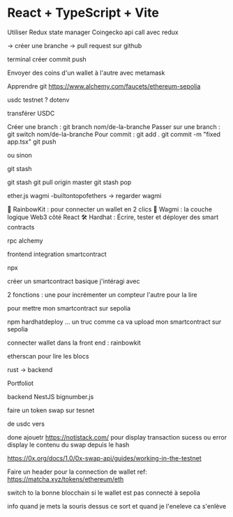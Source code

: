 # React + TypeScript + Vite

Utiliser Redux state manager
Coingecko api call avec redux

-> créer une branche
-> pull request sur github

terminal créer commit push

Envoyer des coins d'un wallet à l'autre avec metamask

Apprendre git
    https://www.alchemy.com/faucets/ethereum-sepolia

usdc testnet ?
dotenv

transférer USDC

Créer une branch : git branch nom/de-la-branche
Passer sur une branch : git switch nom/de-la-branche
Pour commit :
git add .
git commit -m "fixed app.tsx"
git push

ou sinon

git stash

git stash
git pull origin master
git stash pop

ether.js
wagmi -builtontopofethers -> regarder wagmi

🌈 RainbowKit : pour connecter un wallet en 2 clics
🔌 Wagmi : la couche logique Web3 côté React
🛠 Hardhat	: Écrire, tester et déployer des smart contracts



rpc alchemy

frontend integration smartcontract

npx

créer un smartcontract basique
j'intéragi avec

2 fonctions : une pour incrémenter un compteur
l'autre pour la lire

pour mettre mon smartcontract sur sepolia

npm hardhatdeploy ... un truc comme ca va upload mon smartcontract sur sepolia

connecter wallet dans la front end : rainbowkit

etherscan pour lire les blocs

rust -> backend

Portfoliot

backend NestJS
bignumber.js 

faire un  token swap sur tesnet

de usdc vers 

done
ajouetr https://notistack.com/ pour display transaction sucess ou error 
display le contenu du swap depuis le hash 

https://0x.org/docs/1.0/0x-swap-api/guides/working-in-the-testnet


Faire un header pour la connection de wallet 
ref: https://matcha.xyz/tokens/ethereum/eth

switch to la bonne blocchain si le wallet est pas connecté à sepolia 

info quand je mets la souris dessus ce sort et quand je l'eneleve ca s'enlève
